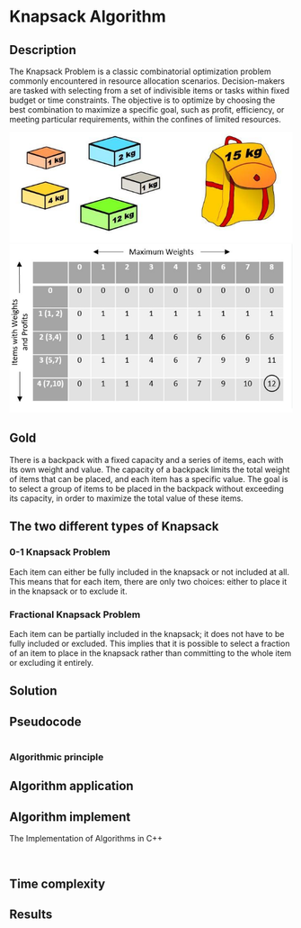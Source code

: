 
# Knapsack Algorithm

## Description
The Knapsack Problem is a classic combinatorial optimization problem commonly encountered in resource allocation scenarios. Decision-makers are tasked with selecting from a set of indivisible items or tasks within fixed budget or time constraints. The objective is to optimize by choosing the best combination to maximize a specific goal, such as profit, efficiency, or meeting particular requirements, within the confines of limited resources.

![Image Title](knapsack2.png)
![Image Title](knapsack1.png)

## Gold
There is a backpack with a fixed capacity and a series of items, each with its own weight and value. The capacity of a backpack limits the total weight of items that can be placed, and each item has a specific value. The goal is to select a group of items to be placed in the backpack without exceeding its capacity, in order to maximize the total value of these items.

## The two different types of Knapsack
### 0-1 Knapsack Problem
Each item can either be fully included in the knapsack or not included at all. This means that for each item, there are only two choices: either to place it in the knapsack or to exclude it.
### Fractional Knapsack Problem
Each item can be partially included in the knapsack; it does not have to be fully included or excluded. This implies that it is possible to select a fraction of an item to place in the knapsack rather than committing to the whole item or excluding it entirely.
## Solution

###

## Pseudocode

```

```
### Algorithmic principle




## Algorithm application



## Algorithm implement
The Implementation of Algorithms in C++
```


```

## Time complexity



## Results
